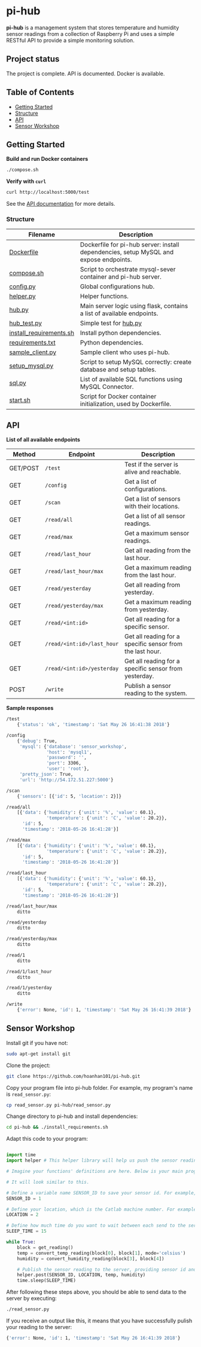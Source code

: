 # pi-hub

**pi-hub** is a management system that stores temperature and humidity sensor readings from a 
collection of Raspberry Pi and uses a simple RESTful API to provide a simple monitoring solution.

## Project status

The project is complete. API is documented. Docker is available.

## Table of Contents

- [Getting Started](#getting-started)
- [Structure](#structure)
- [API](#api)
- [Sensor Workshop](#sensor-workshop)

## Getting Started

**Build and run Docker containers**
```sh
./compose.sh
```

**Verify with `curl`**
```sh
curl http://localhost:5000/test
```

See the [API documentation](#api) for more details.

### Structure

Filename | Description
--- | ---
[Dockerfile](Dockerfile) | Dockerfile for pi-hub server: install dependencies, setup MySQL and expose endpoints.
[compose.sh](compose.sh) | Script to orchestrate mysql-sever container and pi-hub server.
[config.py](config.py) | Global configurations hub.
[helper.py](helper.py) | Helper functions.
[hub.py](hub.py) | Main server logic using flask, contains a list of available endpoints.
[hub_test.py](hub_test.py) | Simple test for [hub.py](hub.py)
[install_requirements.sh](install_requirements.sh) | Install python dependencies.
[requirements.txt](requirements.txt) | Python dependencies.
[sample_client.py](sample_client.py) | Sample client who uses pi-hub.
[setup_mysql.py](setup_mysql.py) | Script to setup MySQL correctly: create database and setup tables.
[sql.py](sql.py) | List of available SQL functions using MySQL Connector.
[start.sh](start.sh) | Script for Docker container initialization, used by Dockerfile.

## API

**List of all available endpoints**

Method | Endpoint | Description
--- | --- | ---
GET/POST | `/test` | Test if the server is alive and reachable.
GET | `/config` | Get a list of configurations.
GET | `/scan` | Get a list of sensors with their locations.
GET | `/read/all` | Get a list of all sensor readings.
GET | `/read/max` | Get a maximum sensor readings.
GET | `/read/last_hour` | Get all reading from the last hour.
GET | `/read/last_hour/max` | Get a maximum reading from the last hour.
GET | `/read/yesterday` | Get all reading from yesterday.
GET | `/read/yesterday/max` | Get a maximum reading from yesterday.
GET | `/read/<int:id>` | Get all reading for a specific sensor.
GET | `/read/<int:id>/last_hour` | Get all reading for a specific sensor from the last hour.
GET | `/read/<int:id>/yesterday` | Get all reading for a specific sensor from yesterday.
POST | `/write` | Publish a sensor reading to the system.

**Sample responses**

```sh
/test
    {'status': 'ok', 'timestamp': 'Sat May 26 16:41:38 2018'}

/config
    {'debug': True,
     'mysql': {'database': 'sensor_workshop',
               'host': 'mysql1',
               'password': '',
               'port': 3306,
               'user': 'root'},
     'pretty_json': True,
     'url': 'http://54.172.51.227:5000'}

/scan
    {'sensors': [{'id': 5, 'location': 2}]}

/read/all
    [{'data': {'humidity': {'unit': '%', 'value': 60.1},
               'temperature': {'unit': 'C', 'value': 20.2}},
      'id': 5,
      'timestamp': '2018-05-26 16:41:28'}]

/read/max
    [{'data': {'humidity': {'unit': '%', 'value': 60.1},
               'temperature': {'unit': 'C', 'value': 20.2}},
      'id': 5,
      'timestamp': '2018-05-26 16:41:28'}]

/read/last_hour
    [{'data': {'humidity': {'unit': '%', 'value': 60.1},
               'temperature': {'unit': 'C', 'value': 20.2}},
      'id': 5,
      'timestamp': '2018-05-26 16:41:28'}]

/read/last_hour/max
    ditto

/read/yesterday
    ditto

/read/yesterday/max
    ditto

/read/1
    ditto

/read/1/last_hour
    ditto

/read/1/yesterday
    ditto

/write
    {'error': None, 'id': 1, 'timestamp': 'Sat May 26 16:41:39 2018'}
```

## Sensor Workshop

Install git if you have not:
```sh
sudo apt-get install git
```

Clone the project:
```sh
git clone https://github.com/hoanhan101/pi-hub.git
```

Copy your program file into pi-hub folder. For example, my program's name is `read_sensor.py`:
```sh
cp read_sensor.py pi-hub/read_sensor.py
```

Change directory to pi-hub and install dependencies:
```sh
cd pi-hub && ./install_requirements.sh
```

Adapt this code to your program:
```python

import time
import helper # This helper library will help us push the sensor reading to the collection server.

# Imagine your functions' definitions are here. Below is your main program.

# It will look similar to this.

# Define a variable name SENSOR_ID to save your sensor id. For example, my sensor id is 1. 
SENSOR_ID = 1

# Define your location, which is the Catlab machine number. For example, my Catlab machine is 2.
LOCATION = 2

# Define how much time do you want to wait between each send to the server.
SLEEP_TIME = 15

while True:
    block = get_reading()
    temp = convert_temp_reading(block[0], block[1], mode='celsius')
    humidity = convert_humidity_reading(block[3], block[4])

    # Publish the sensor reading to the server, providing sensor id and its location.
    helper.post(SENSOR_ID, LOCATION, temp, humidity)
    time.sleep(SLEEP_TIME)
```

After following these steps above, you should be able to send data to the server by executing:
```sh
./read_sensor.py
```

If you receive an output like this, it means that you have successfully pulish your reading to the
server:
```sh
{'error': None, 'id': 1, 'timestamp': 'Sat May 26 16:41:39 2018'}
```
